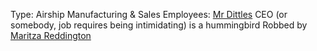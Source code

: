 Type: Airship Manufacturing & Sales
Employees: [Mr Dittles](Player%20Characters/Mr%20Dittles.md)
CEO (or somebody, job requires being intimidating) is a hummingbird 
Robbed by [Maritza Reddington](../Player%20Characters/Maritza%20Reddington.md)